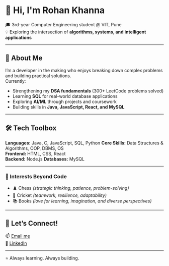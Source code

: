 # 👋 Hi, I'm Rohan Khanna  

🎓 3rd-year Computer Engineering student @ VIT, Pune  
💡 Exploring the intersection of **algorithms, systems, and intelligent applications**  

---

## 🚀 About Me  
I’m a developer in the making who enjoys breaking down complex problems and building practical solutions.  
Currently:  
- Strengthening my **DSA fundamentals** (300+ LeetCode problems solved)  
- Learning **SQL** for real-world database applications  
- Exploring **AI/ML** through projects and coursework  
- Building skills in **Java, JavaScript, React, and MySQL**  

---

## 🛠️ Tech Toolbox  

**Languages:** Java, C, JavaScript, SQL, Python 
**Core Skills:** Data Structures & Algorithms, OOP, DBMS, OS  
**Frontend:** HTML, CSS, React  
**Backend:** Node.js
**Databases:** MySQL   

---

### 📌 Interests Beyond Code  

- ♟️ Chess *(strategic thinking, patience, problem-solving)*  
- 🏏 Cricket *(teamwork, resilience, adaptability)*  
- 📚 Books *(love for learning, imagination, and diverse perspectives)*  

---

## 🤝 Let’s Connect!  
📫 [Email me](mailto:khanna.rohan231@vit.edu)  
💼 [LinkedIn](https://www.linkedin.com/in/rohan-khanna1512/) 

---
⭐ Always learning. Always building.  

<!---
rohan-khanna-15/rohan-khanna-15 is a ✨ special ✨ repository because its `README.md` (this file) appears on your GitHub profile.
You can click the Preview link to take a look at your changes.
--->
